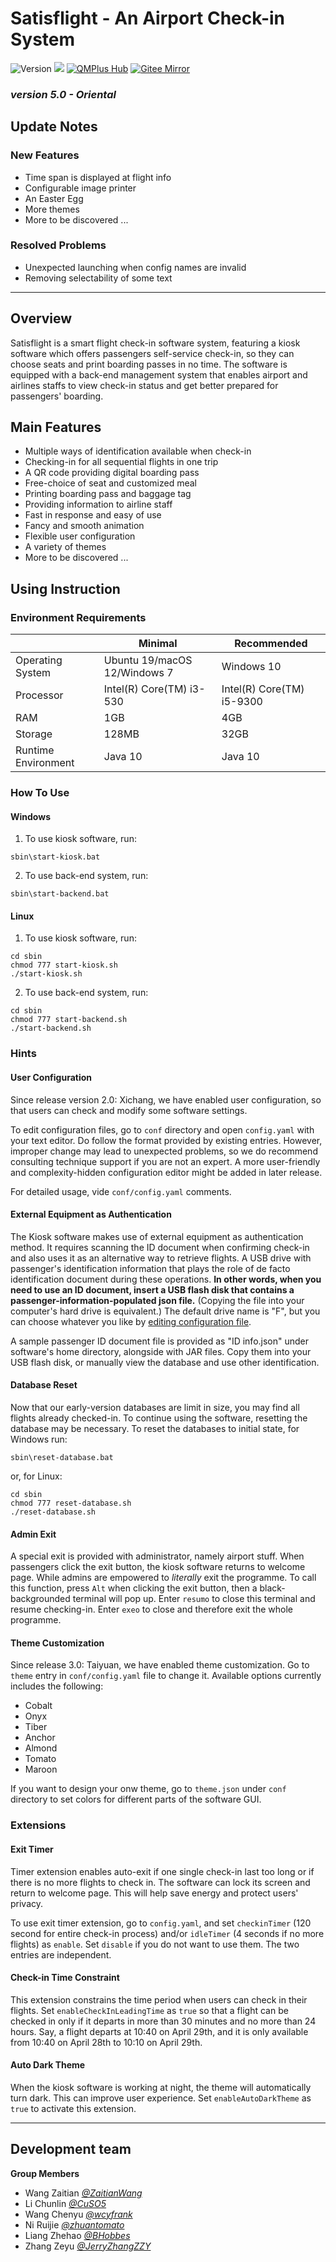 # Satisflight - An Airport Check-in System


![Version](https://img.shields.io/badge/Version-5.0-green)
![](https://img.shields.io/github/repo-size/JerryZhangZZY/EBU6304-2021-Software-Engineering-Group-111)
[![QMPlus Hub](https://img.shields.io/badge/QMPlus%20Hub-here-orange)](https://hub.qmplus.qmul.ac.uk/group/ebu6304-2022-software-engin-35)
[![Gitee Mirror](https://img.shields.io/badge/Gitee%20Mirror-here-red)](https://gitee.com/jerryzhangzzy/EBU6304-2021-Software-Engineering-Group-111)

### *version 5.0 - Oriental*

## Update Notes

### New Features

- Time span is displayed at flight info
- Configurable image printer
- An Easter Egg
- More themes
- More to be discovered ...

### Resolved Problems

- Unexpected launching when config names are invalid
- Removing selectability of some text

---

## Overview

Satisflight is a smart flight check-in software system, featuring a kiosk software which offers passengers self-service check-in, so they can choose seats and print boarding passes in no time. The software is equipped with a back-end management system that enables airport and airlines staffs to view check-in status and get better prepared for passengers' boarding.

## Main Features

- Multiple ways of identification available when check-in
- Checking-in for all sequential flights in one trip
- A QR code providing digital boarding pass
- Free-choice of seat and customized meal
- Printing boarding pass and baggage tag
- Providing information to airline staff
- Fast in response and easy of use
- Fancy and smooth animation
- Flexible user configuration
- A variety of themes
- More to be discovered ...

## Using Instruction

### Environment Requirements

|                     | Minimal                      | Recommended               |
|---------------------|------------------------------|---------------------------|
| Operating System    | Ubuntu 19/macOS 12/Windows 7 | Windows 10                |
| Processor           | Intel(R) Core(TM) i3-530     | Intel(R) Core(TM) i5-9300 |
| RAM                 | 1GB                          | 4GB                       |
| Storage             | 128MB                        | 32GB                      |
| Runtime Environment | Java 10                      | Java 10                   |

### How To Use

#### Windows

1. To use kiosk software, run:
```shell
sbin\start-kiosk.bat
```
2. To use back-end system, run:
```shell
sbin\start-backend.bat
```

#### Linux

1. To use kiosk software, run:
```shell
cd sbin
chmod 777 start-kiosk.sh
./start-kiosk.sh
```
2. To use back-end system, run:
```shell
cd sbin
chmod 777 start-backend.sh
./start-backend.sh
```

### Hints

#### User Configuration

Since release version 2.0: Xichang, we have enabled user configuration, so that users can check and modify some software settings.

To edit configuration files, go to `conf` directory and open `config.yaml` with your text editor.
Do follow the format provided by existing entries.
However, improper change may lead to unexpected problems, so we do recommend consulting technique support if you are not an expert.
A more user-friendly and complexity-hidden configuration editor might be added in later release.

For detailed usage, vide `conf/config.yaml` comments.

#### External Equipment as Authentication

The Kiosk software makes use of external equipment as authentication method.
It requires scanning the ID document when confirming check-in and also uses it as an alternative way to retrieve flights.
A USB drive with passenger's identification information that plays the role of de facto identification document during these operations.
**In other words, when you need to use an ID document, insert a USB flash disk that contains a passenger-information-populated json file.**
(Copying the file into your computer's hard drive is equivalent.)
The default drive name is "F", but you can choose whatever you like by [editing configuration file](#User-Configuration).

A sample passenger ID document file is provided as "ID info.json" under software's home directory, alongside with JAR files.
Copy them into your USB flash disk, or manually view the database and use other identification.

#### Database Reset

Now that our early-version databases are limit in size, you may find all flights already checked-in.
To continue using the software, resetting the database may be necessary.
To reset the databases to initial state, for Windows run:
```shell
sbin\reset-database.bat
```
or, for Linux:
```shell
cd sbin
chmod 777 reset-database.sh
./reset-database.sh
```

#### Admin Exit

A special exit is provided with administrator, namely airport stuff.
When passengers click the exit button, the kiosk software returns to welcome page.
While admins are empowered to *literally* exit the programme.
To call this function, press `Alt` when clicking the exit button, then a black-backgrounded terminal will pop up.
Enter `resumo` to close this terminal and resume checking-in.
Enter `exeo` to close and therefore exit the whole programme.

#### Theme Customization

Since release 3.0: Taiyuan, we have enabled theme customization.
Go to `theme` entry in `conf/config.yaml` file to change it.
Available options currently includes the following:

- Cobalt
- Onyx
- Tiber
- Anchor
- Almond
- Tomato
- Maroon

If you want to design your onw theme, go to `theme.json` under `conf` directory to set colors for different parts of the software GUI.

### Extensions

#### Exit Timer

Timer extension enables auto-exit if one single check-in last too long or if there is no more flights to check in.
The software can lock its screen and return to welcome page.
This will help save energy and protect users' privacy.

To use exit timer extension, go to `config.yaml`, and set `checkinTimer` (120 second for entire check-in process) and/or `idleTimer` (4 seconds if no more flights) as `enable`.
Set `disable` if you do not want to use them.
The two entries are independent.

#### Check-in Time Constraint

This extension constrains the time period when users can check in their flights.
Set `enableCheckInLeadingTime` as `true` so that a flight can be checked in only if it departs in more than 30 minutes and no more than 24 hours.
Say, a flight departs at 10:40 on April 29th, and it is only available from 10:40 on April 28th to 10:10 on April 29th.

#### Auto Dark Theme

When the kiosk software is working at night, the theme will automatically turn dark.
This can improve user experience.
Set `enableAutoDarkTheme` as `true` to activate this extension.

---

## Development team

**Group Members**
- Wang Zaitian [*@ZaitianWang*](https://github.com/ZaitianWang)
- Li Chunlin [*@CuSO5*](https://github.com/CuSO5)
- Wang Chenyu [*@wcyfrank*](https://github.com/wcyfrank)
- Ni Ruijie [*@zhuantomato*](https://github.com/zhuantomato)
- Liang Zhehao [*@BHobbes*](https://github.com/BHobbes)
- Zhang Zeyu [*@JerryZhangZZY*](https://github.com/JerryZhangZZY)

